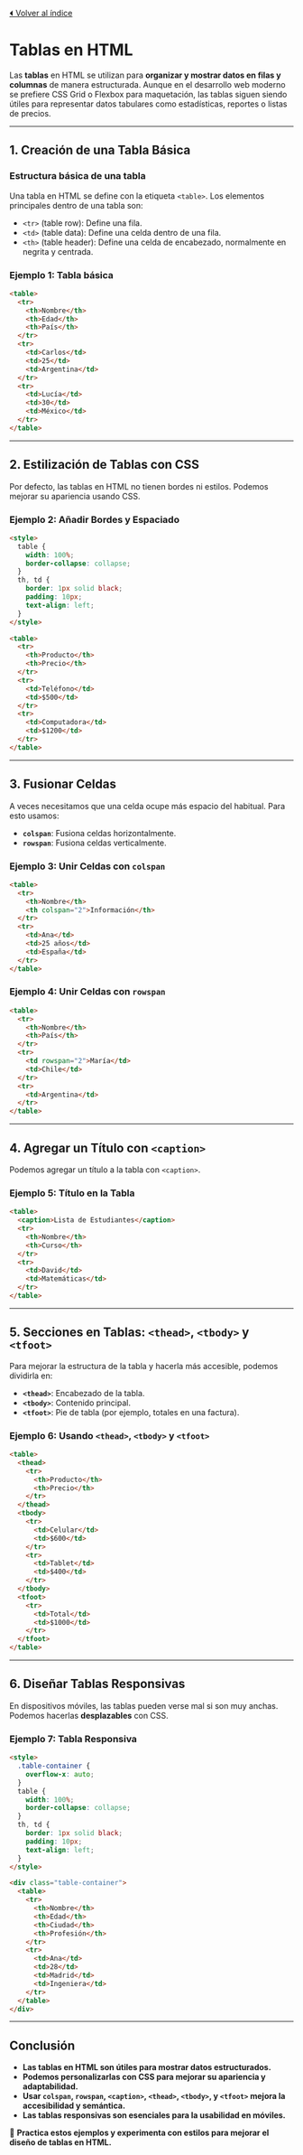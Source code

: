 [⏴ Volver al índice](../../README.md#índice-del-curso-html)

# Tablas en HTML

Las **tablas** en HTML se utilizan para **organizar y mostrar datos en filas y columnas** de manera estructurada. Aunque en el desarrollo web moderno se prefiere CSS Grid o Flexbox para maquetación, las tablas siguen siendo útiles para representar datos tabulares como estadísticas, reportes o listas de precios.

---

## 1. Creación de una Tabla Básica

### **Estructura básica de una tabla**

Una tabla en HTML se define con la etiqueta `<table>`. Los elementos principales dentro de una tabla son:
- `<tr>` (table row): Define una fila.
- `<td>` (table data): Define una celda dentro de una fila.
- `<th>` (table header): Define una celda de encabezado, normalmente en negrita y centrada.

### **Ejemplo 1: Tabla básica**

```html
<table>
  <tr>
    <th>Nombre</th>
    <th>Edad</th>
    <th>País</th>
  </tr>
  <tr>
    <td>Carlos</td>
    <td>25</td>
    <td>Argentina</td>
  </tr>
  <tr>
    <td>Lucía</td>
    <td>30</td>
    <td>México</td>
  </tr>
</table>
```

---

## 2. Estilización de Tablas con CSS

Por defecto, las tablas en HTML no tienen bordes ni estilos. Podemos mejorar su apariencia usando CSS.

### **Ejemplo 2: Añadir Bordes y Espaciado**

```html
<style>
  table {
    width: 100%;
    border-collapse: collapse;
  }
  th, td {
    border: 1px solid black;
    padding: 10px;
    text-align: left;
  }
</style>

<table>
  <tr>
    <th>Producto</th>
    <th>Precio</th>
  </tr>
  <tr>
    <td>Teléfono</td>
    <td>$500</td>
  </tr>
  <tr>
    <td>Computadora</td>
    <td>$1200</td>
  </tr>
</table>
```

---

## 3. Fusionar Celdas

A veces necesitamos que una celda ocupe más espacio del habitual. Para esto usamos:
- **`colspan`**: Fusiona celdas horizontalmente.
- **`rowspan`**: Fusiona celdas verticalmente.

### **Ejemplo 3: Unir Celdas con `colspan`**

```html
<table>
  <tr>
    <th>Nombre</th>
    <th colspan="2">Información</th>
  </tr>
  <tr>
    <td>Ana</td>
    <td>25 años</td>
    <td>España</td>
  </tr>
</table>
```

### **Ejemplo 4: Unir Celdas con `rowspan`**

```html
<table>
  <tr>
    <th>Nombre</th>
    <th>País</th>
  </tr>
  <tr>
    <td rowspan="2">María</td>
    <td>Chile</td>
  </tr>
  <tr>
    <td>Argentina</td>
  </tr>
</table>
```

---

## 4. Agregar un Título con `<caption>`

Podemos agregar un título a la tabla con `<caption>`.

### **Ejemplo 5: Título en la Tabla**

```html
<table>
  <caption>Lista de Estudiantes</caption>
  <tr>
    <th>Nombre</th>
    <th>Curso</th>
  </tr>
  <tr>
    <td>David</td>
    <td>Matemáticas</td>
  </tr>
</table>
```

---

## 5. Secciones en Tablas: `<thead>`, `<tbody>` y `<tfoot>`

Para mejorar la estructura de la tabla y hacerla más accesible, podemos dividirla en:
- **`<thead>`**: Encabezado de la tabla.
- **`<tbody>`**: Contenido principal.
- **`<tfoot>`**: Pie de tabla (por ejemplo, totales en una factura).

### **Ejemplo 6: Usando `<thead>`, `<tbody>` y `<tfoot>`**

```html
<table>
  <thead>
    <tr>
      <th>Producto</th>
      <th>Precio</th>
    </tr>
  </thead>
  <tbody>
    <tr>
      <td>Celular</td>
      <td>$600</td>
    </tr>
    <tr>
      <td>Tablet</td>
      <td>$400</td>
    </tr>
  </tbody>
  <tfoot>
    <tr>
      <td>Total</td>
      <td>$1000</td>
    </tr>
  </tfoot>
</table>
```

---

## 6. Diseñar Tablas Responsivas

En dispositivos móviles, las tablas pueden verse mal si son muy anchas. Podemos hacerlas **desplazables** con CSS.

### **Ejemplo 7: Tabla Responsiva**

```html
<style>
  .table-container {
    overflow-x: auto;
  }
  table {
    width: 100%;
    border-collapse: collapse;
  }
  th, td {
    border: 1px solid black;
    padding: 10px;
    text-align: left;
  }
</style>

<div class="table-container">
  <table>
    <tr>
      <th>Nombre</th>
      <th>Edad</th>
      <th>Ciudad</th>
      <th>Profesión</th>
    </tr>
    <tr>
      <td>Ana</td>
      <td>28</td>
      <td>Madrid</td>
      <td>Ingeniera</td>
    </tr>
  </table>
</div>
```

---

## **Conclusión**

- **Las tablas en HTML son útiles para mostrar datos estructurados.**
- **Podemos personalizarlas con CSS para mejorar su apariencia y adaptabilidad.**
- **Usar `colspan`, `rowspan`, `<caption>`, `<thead>`, `<tbody>`, y `<tfoot>` mejora la accesibilidad y semántica.**
- **Las tablas responsivas son esenciales para la usabilidad en móviles.**

🚀 **Practica estos ejemplos y experimenta con estilos para mejorar el diseño de tablas en HTML.**
